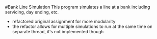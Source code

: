 #Bank Line Simulation
This program simulates a line at a bank including servicing, day ending, etc.
- refactored original assignment for more modularity
- the refactor allows for multiple simulations to run at the same time on separate thread, it's not implemented though
